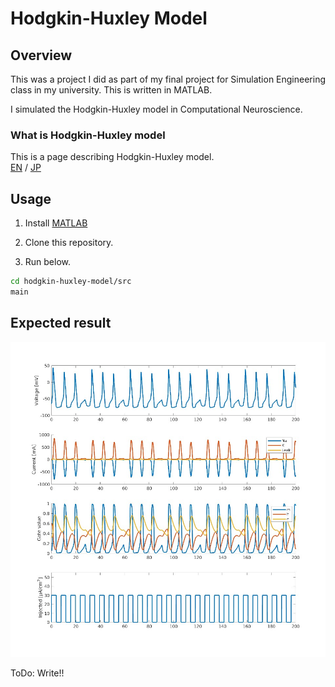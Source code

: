 # Hodgkin-Huxley Model

## Overview

This was a project I did as part of my final project for Simulation Engineering class in my university. This is written in MATLAB.

I simulated the Hodgkin-Huxley model in Computational Neuroscience.

### What is Hodgkin-Huxley model
This is a page describing Hodgkin-Huxley model. \
[EN](https://neuronaldynamics.epfl.ch/online/Ch2.S2.html) / [JP](https://bsd.neuroinf.jp/wiki/Hodgkin-Huxley%E6%96%B9%E7%A8%8B%E5%BC%8F)

## Usage

1. Install [MATLAB](https://mathworks.com/products/matlab.html)

2. Clone this repository.

3. Run below.

```bash
cd hodgkin-huxley-model/src
main
```

## Expected result

![Sample graph](image/sample_result.jpg "sample")

ToDo: Write!!
